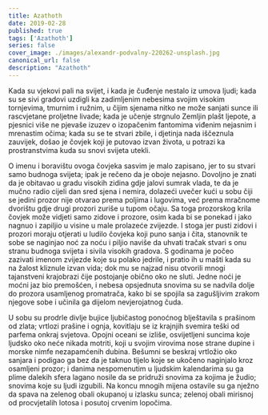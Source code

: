 ```yaml
---
title: Azathoth
date: 2019-02-28
published: true
tags: ['Azathoth']
series: false
cover_image: ./images/alexandr-podvalny-220262-unsplash.jpg
canonical_url: false
description: "Azathoth"
---
```


Kada su vjekovi pali na svijet, i kada je čuđenje nestalo iz umova ljudi; kada su se sivi gradovi uzdigli ka zadimljenim nebesima svojim visokim tornjevima, tmurnim i ružnim, u čijim sjenama nitko ne može sanjati sunce ili rascvjetane proljetne livade; kada je učenje strgnulo Zemljin plašt ljepote, a pjesnici više ne pjevaše izuzev o izopačenim fantomima viđenim nejasnim i mrenastim očima; kada su se te stvari zbile, i djetinja nada iščeznula zauvijek, došao je čovjek koji je putovao izvan života, u potrazi ka prostranstvima kuda su snovi svijeta utekli.

O imenu i boravištu ovoga čovjeka sasvim je malo zapisano, jer to su stvari samo budnoga svijeta; ipak je rečeno da je oboje nejasno. Dovoljno je znati da je obitavao u gradu visokih zidina gdje jalovi sumrak vlada, te da je mučno radio cijeli dan sred sjena i nemira, dolazeći uvečer kući u sobu čiji se jedini prozor nije otvarao prema poljima i lugovima, već prema mračnome dvorištu gdje drugi prozori zuriše u tupom očaju. Sa toga prozorskog krila čovjek može vidjeti samo zidove i prozore, osim kada bi se ponekad i jako nagnuo i zapiljio u visine u male prolazeće zvijezde. I stoga jer pusti zidovi i prozori moraju otjerati u ludilo čovjeka koji puno sanja i čita, stanovnik te sobe se naginjao noć za noću i piljio naviše da uhvati tračak stvari s onu stranu budnoga svijeta i sivila visokih gradova. S godinama je počeo zazivati imenom zvijezde koje su polako jedrile, i pratio ih u mašti kada su na žalost kliznule izvan vida; dok mu se najzad nisu otvorili mnogi tajanstveni krajobrazi čije postojanje obično oko ne sluti. Jedne noći je moćni jaz bio premošćen, i nebesa opsjednuta snovima su se nadvila dolje do prozora usamljenog promatrača, kako bi se spojila sa zagušljivim zrakom njegove sobe i učinila ga dijelom nevjerojatnog čuda.

U sobu su prodrle divlje bujice ljubičastog ponoćnog blještavila s prašinom od zlata; vrtlozi prašine i ognja, kovitlaju se iz krajnjih svemira teški od parfema onkraj svjetova. Opojni oceani se izliše, osvijetljeni suncima koje ljudsko oko neće nikada motriti, koji u svojim virovima nose strane dupine i morske nimfe nezapamćenih dubina. Bešumni se beskraj vrtložio oko sanjara i podigao ga bez da je taknuo tijelo koje se ukočeno naginjalo kroz osamljeni prozor; i danima nespomenutim u ljudskim kalendarima su ga plime dalekih sfera lagano nosile da se pridruži snovima za kojima je žudio; snovima koje su ljudi izgubili. Na koncu mnogih mijena ostavile su ga nježno da spava na zelenog obali okupanoj u izlasku sunca; zelenoj obali mirisnoj od procvjetalih lotosa i posutoj crvenim lopočima.
